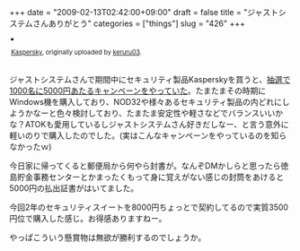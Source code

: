 +++
date = "2009-02-13T02:42:00+09:00"
draft = false
title = "ジャストシステムさんありがとう"
categories = ["things"]
slug = "426"
+++


<div style="text-align: left; padding: 3px;">
<a href="http://www.flickr.com/photos/keruru/3274779064/" title="photo sharing"><img src="http://farm4.static.flickr.com/3518/3274779064_dfe68e50dd.jpg" style="border: solid 2px #000000;" alt="" /></a>


<span style="font-size: 0.8em; margin-top: 0px;"><a href="http://www.flickr.com/photos/keruru/3274779064/">Kaspersky</a>, originally uploaded by <a href="http://www.flickr.com/people/keruru/">keruru03</a>.</span>
</div>
<p>
</p><p>ジャストシステムさんで期間中にセキュリティ製品Kasperskyを買うと、<a href="http://www.justsystems.com/jp/news/2008l/news/j11261.html">抽選で1000名に5000円あたるキャンペーンをやっていた</a>。たまたまその時期にWindows機を購入しており、NOD32や様々あるセキュリティ製品の内どれにしようかなーと色々検討しており、たまたま安定性や軽さなどでバランスいいかな？ATOKも愛用しているしジャストシステムさん好きだしなー、と言う意外に軽いのりで購入したのでした。(実はこんなキャンペーンをやっているのを知らなかったｗ)</p><p>今日家に帰ってくると郵便局から何やら封書が。なんぞDMかしらと思ったら徳島貯金事務センターとかまったくもって身に覚えがない感じの封筒をあけると5000円の払出証書がはいてました。</p><p>今回2年のセキュリティスイートを8000円ちょっとで契約してるので実質3500円位で購入した感じ。お得感ありますねー。</p><p>やっぱこういう懸賞物は無欲が勝利するのでしょうか。</p><p>
</p>

